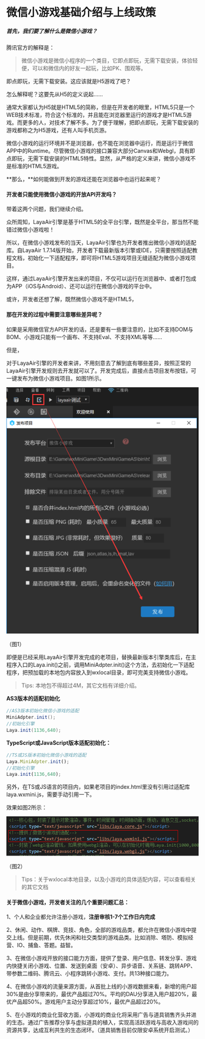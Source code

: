 # 微信小游戏基础介绍与上线政策

##### 首先，我们要了解什么是微信小游戏？

腾讯官方的解释是：

> 微信小游戏是微信小程序的一个类目，它即点即玩，无需下载安装，体验轻便，可以和微信内的好友一起玩，比如PK、围观等。

即点即玩，无需下载安装。这应该就是H5游戏了吧？

怎么解释呢？这要先从H5的定义说起……

通常大家都认为H5就是HTML5的简称，但是在开发者的眼里，HTML5只是一个WEB技术标准，符合这个标准的，并且能在浏览器里运行的游戏才是HTML5游戏。而更多的人，对技术了解不多。为了便于理解，把即点即玩，无需下载安装的游戏都称之为H5游戏，还有人叫手机页游。

微信小游戏的运行环境并不是浏览器，也不能在浏览器中运行，而是运行于微信APP中的Runtime。尽管微信小游戏的接口兼容大部分Canvas和Webgl，具有即点即玩，无需下载安装的HTML5特性。显然，从严格的定义来讲，微信小游戏不是标准的HTML5游戏。

**那么，**如何能做到开发的游戏还能在浏览器中也运行起来呢？

#### 开发者只能使用微信小游戏的开放API开发吗？

带着这两个问题，我们继续介绍。

众所周知，LayaAir引擎是基于HTML5的全平台引擎，既然是全平台，那当然不能错过微信小游戏啦！

所以，在微信小游戏发布的当天，LayaAir引擎也为开发者推出微信小游戏的适配库。自LayaAir 1.7.14版开始，开发者下载最新版本引擎或IDE，只需要按照适配教程文档，初始化一下适配程序，即可将HTML5游戏项目无缝适配为微信小游戏项目。

这样，通过LayaAir引擎开发出来的项目，不仅可以运行在浏览器中、或者打包成为APP（iOS与Android）、还可以运行在微信小游戏的平台中。

或许，开发者还想了解，既然微信小游戏不是HTML5，

#### 那在开发的过程中需要注意哪些差异呢？

如果是采用微信官方API开发的话，还是要有一些要注意的，比如不支持DOM与BOM、小游戏只能有一个画布、不支持Eval、不支持XML等等……

但是，

对于LayaAir引擎的开发者来讲，不用刻意去了解到底有哪些差异，按照正常的LayaAir引擎开发规则去开发就可以了。开发完成后，直接点击项目发布按钮，可一键发布为微信小游戏项目。如图1所示。

![图1](img/2.png) 

（图1）

即便是已经采用LayaAir引擎开发完成的老项目，替换最新版本引擎类库后，在主程序入口的Laya.init()之前，调用MiniAdpter.init()这个方法，去初始化一下适配程序，把预加载的本地包内容放入到wxlocal目录，即可完美支持微信小游戏。

> Tips: 本地包不得超过4M，其它文档有详细介绍。

**AS3版本的适配初始化**

```java
//AS3版本初始化微信小游戏的适配
MiniAdpter.init();
//初始化引擎
Laya.init(1136,640);
```

**TypeScript或JavaScript版本适配初始化：**

```javascript
//TS或JS版本初始化微信小游戏的适配
Laya.MiniAdpter.init();
//初始化引擎
Laya.init(1136,640);
```



另外，在TS或JS语言的项目内，如果老项目的index.html里没有引用过适配库laya.wxmini.js，需要手动引用一下。

效果如图2所示：

  ![图1](img/1.png) 

（图2）

> Tips：关于wxlocal本地目录，以及小游戏的具体适配内容，可以查看相关的其它文档



#### 关于微信小游戏，开发者关注的几个重要问题汇总：

1、个人和企业都允许注册小游戏，**注册审核1-7个工作日内完成**

2、休闲、动作、棋牌、竞技、角色，全部的游戏品类，都允许在微信小游戏中提交上线。但是前期，优先休闲和社交类型的游戏品类。比如消除、塔防、模拟经营、IO、捕鱼、答题。益智。

3、在微信小游戏开放的接口能力方面，提供了登录、用户信息、转发分享、游戏内快捷关闭小游戏、位置、发送到桌面（安卓）、异步语音、关系链、跳转APP、带参数二维码、腾讯云、小程序跳转小游戏、支付。共13种接口能力。

4、在微信小游戏的流量来源方面，从首批上线的小游戏数据来看，新增的用户超30%是由分享带来的，最优产品超过70%。平均的DAU分享进入用户超20%，最优产品超50%。游戏用户主动分享超过10%，最优产品超过20%。

5、在小游戏的商业化营收方面，小游戏的商业化将采用广告与道具销售齐头并进的生态。通过广告推荐分享与虚拟道具的植入，实现高活跃游戏与高收入游戏间的资源共享，达成互利共生的生态闭环。（道具销售目前仅限安卓系统开启测试。）



